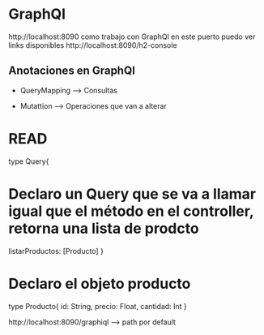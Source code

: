 # GraphQl


http://localhost:8090 como trabajo con GraphQl en este puerto puedo ver links disponibles
http://localhost:8090/h2-console

## Anotaciones en GraphQl

* QueryMapping --> Consultas

* Mutattion --> Operaciones que van a alterar

# READ
type Query{
# Declaro un Query que se va a llamar igual que el método en el controller, retorna una lista de prodcto
listarProductos: [Producto]
}

# Declaro el objeto producto
type Producto{
id: String,
precio: Float,
cantidad: Int
}

http://localhost:8090/graphiql --> path por default




